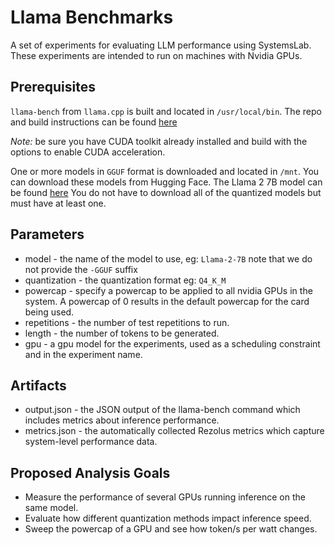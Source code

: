 # Llama Benchmarks

A set of experiments for evaluating LLM performance using SystemsLab. These
experiments are intended to run on machines with Nvidia GPUs.

## Prerequisites

`llama-bench` from `llama.cpp` is built and located in `/usr/local/bin`. The 
repo and build instructions can be found [here][llama.cpp]

*Note:* be sure you have CUDA toolkit already installed and build with the
options to enable CUDA acceleration.

One or more models in `GGUF` format is downloaded and located in `/mnt`. You can
download these models from Hugging Face. The Llama 2 7B model can be found
[here][Llama-2-7B-GGUF] You do not have to download all of the quantized models
but must have at least one.

## Parameters

* model - the name of the model to use, eg: `Llama-2-7B` note that we do not 
  provide the `-GGUF` suffix
* quantization - the quantization format eg: `Q4_K_M`
* powercap - specify a powercap to be applied to all nvidia GPUs in the system.
  A powercap of 0 results in the default powercap for the card being used.
* repetitions - the number of test repetitions to run.
* length - the number of tokens to be generated.
* gpu - a gpu model for the experiments, used as a scheduling constraint and in
  the experiment name.

## Artifacts

* output.json - the JSON output of the llama-bench command which includes
  metrics about inference performance.
* metrics.json - the automatically collected Rezolus metrics which capture
  system-level performance data.

## Proposed Analysis Goals

* Measure the performance of several GPUs running inference on the same model.
* Evaluate how different quantization methods impact inference speed.
* Sweep the powercap of a GPU and see how token/s per watt changes.

[llama.cpp]: https://github.com/ggerganov/llama.cpp
[Llama-2-7B-GGUF]: https://huggingface.co/TheBloke/Llama-2-7B-GGUF
